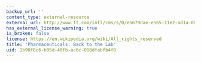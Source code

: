```yaml
---
backup_url: ''
content_type: external-resource
external_url: http://www.ft.com/intl/cms/s/0/e5679dae-e565-11e2-ad1a-00144feabdc0.html#axzz3FNYFnrPK
has_external_license_warning: true
is_broken: false
license: https://en.wikipedia.org/wiki/All_rights_reserved
title: 'Pharmaceuticals: Back to the Lab'
uid: 1b90f8c6-b05d-40fb-ac6c-018dfabfb4f8
---
```

